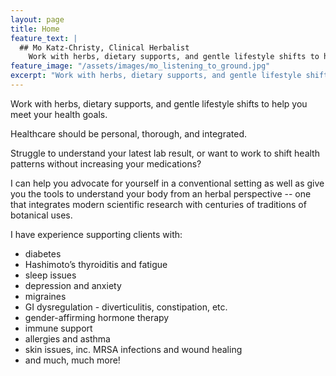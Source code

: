 ```yaml
---
layout: page
title: Home
feature_text: |
  ## Mo Katz-Christy, Clinical Herbalist
    Work with herbs, dietary supports, and gentle lifestyle shifts to help you meet your health goals.
feature_image: "/assets/images/mo_listening_to_ground.jpg"
excerpt: "Work with herbs, dietary supports, and gentle lifestyle shifts to help you meet your health goals."
---
```


Work with herbs, dietary supports, and gentle lifestyle shifts to help you meet
your health goals.

Healthcare should be personal, thorough, and integrated.

Struggle to understand your latest lab result, or want to work to shift health
patterns without increasing your medications?

I can help you advocate for yourself in a conventional setting as well as give
you the tools to understand your body from an herbal perspective -- one that
integrates modern scientific research with centuries of traditions of botanical
uses.

I have experience supporting clients with:

- diabetes
- Hashimoto’s thyroiditis and fatigue
- sleep issues
- depression and anxiety
- migraines
- GI dysregulation - diverticulitis, constipation, etc.
- gender-affirming hormone therapy
- immune support
- allergies and asthma
- skin issues, inc. MRSA infections and wound healing
- and much, much more!
